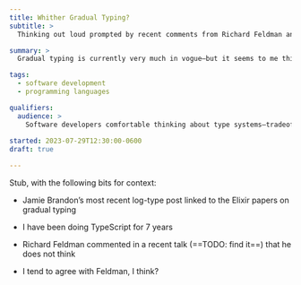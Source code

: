 ```yaml
---
title: Whither Gradual Typing?
subtitle: >
  Thinking out loud prompted by recent comments from Richard Feldman and Jamie Brandon.

summary: >
  Gradual typing is currently very much in vogue—but it seems to me this is a function of the popular languages du jour. Would we build *new* languages this way? I am not so sure.

tags:
  - software development
  - programming languages

qualifiers:
  audience: >
    Software developers comfortable thinking about type systems—tradeoffs among different kinds of type systems (and thus at least a basic understanding of the existence of different kinds of type systems!), what gradual typing is and how it has been applied to JavaScript, Python, Ruby, Lisp, etc.
	  
started: 2023-07-29T12:30:00-0600
draft: true

---
```


Stub, with the following bits for context:

- Jamie Brandon’s most recent log-type post linked to the Elixir papers on gradual typing

- I have been doing TypeScript for 7 years

- Richard Feldman commented in a recent talk (==TODO: find it==) that he does not think

- I tend to agree with Feldman, I think?
